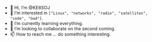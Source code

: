 - 👋 Hi, I’m @KE8SOJ
- 👀 I’m interested in `["Linux", "networks", "radio", "satellites", "code", "God"]`.
- 🌱 I’m currently learning everything.
- 💞️ I’m looking to collaborate on the second coming.
- 📫 How to reach me ... do something interesting.

<!---
KE8SOJ/KE8SOJ is a ✨ special ✨ repository because its `README.md` (this file) appears on your GitHub profile.
You can click the Preview link to take a look at your changes.
--->
